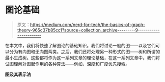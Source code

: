 # 图论基础

> 原文：<https://medium.com/nerd-for-tech/the-basics-of-graph-theory-965c37b85cc1?source=collection_archive---------9----------------------->

在本文中，我们将快速了解图论的基础知识。我们将讨论一般的图——以及它们可以分为有向图和无向图两类。之后，我们还将处理另一种形式的图——树和所谓的最小生成树。这些都将作为这一系列文章的理论基础，在这一系列文章中，我们将试图理解对图起作用的各种算法——例如，深度和广度优先搜索。

**图及其表示法**